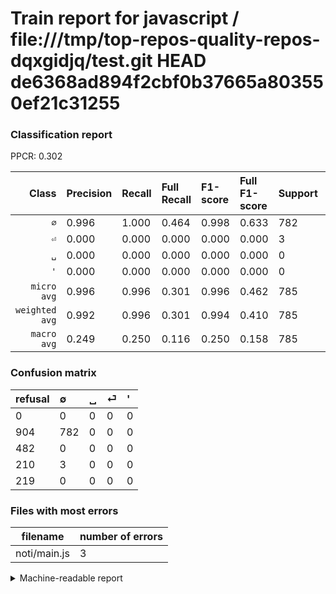 # Train report for javascript / file:///tmp/top-repos-quality-repos-dqxgidjq/test.git HEAD de6368ad894f2cbf0b37665a803550ef21c31255

### Classification report

PPCR: 0.302

| Class | Precision | Recall | Full Recall | F1-score | Full F1-score | Support | Full Support | PPCR |
|------:|:----------|:-------|:------------|:---------|:---------|:--------|:-------------|:-----|
| `∅` | 0.996| 1.000| 0.464| 0.998| 0.633| 782| 1686| 0.464 |
| `⏎` | 0.000| 0.000| 0.000| 0.000| 0.000| 3| 213| 0.014 |
| `␣` | 0.000| 0.000| 0.000| 0.000| 0.000| 0| 482| 0.000 |
| `'` | 0.000| 0.000| 0.000| 0.000| 0.000| 0| 219| 0.000 |
| `micro avg` | 0.996| 0.996| 0.301| 0.996| 0.462| 785| 2600| 0.302 |
| `weighted avg` | 0.992| 0.996| 0.301| 0.994| 0.410| 785| 2600| 0.302 |
| `macro avg` | 0.249| 0.250| 0.116| 0.250| 0.158| 785| 2600| 0.302 |

### Confusion matrix

|refusal|  ∅| ␣| ⏎| '| 
|:---|:---|:---|:---|:---|
|0 |0 |0 |0 |0 |
|904 |782 |0 |0 |0 |
|482 |0 |0 |0 |0 |
|210 |3 |0 |0 |0 |
|219 |0 |0 |0 |0 |

### Files with most errors

| filename | number of errors|
|:----:|:-----|
| noti/main.js | 3 |

<details>
    <summary>Machine-readable report</summary>
```json
{
  "cl_report": {"\u0027": {"f1-score": 0.0, "precision": 0.0, "recall": 0.0, "support": 0}, "macro avg": {"f1-score": 0.24952137843012126, "precision": 0.24904458598726115, "recall": 0.25, "support": 785}, "micro avg": {"f1-score": 0.9961783439490446, "precision": 0.9961783439490446, "recall": 0.9961783439490446, "support": 785}, "weighted avg": {"f1-score": 0.9942711741776042, "precision": 0.9923712929530609, "recall": 0.9961783439490446, "support": 785}, "\u2205": {"f1-score": 0.998085513720485, "precision": 0.9961783439490446, "recall": 1.0, "support": 782}, "\u23ce": {"f1-score": 0.0, "precision": 0.0, "recall": 0.0, "support": 3}, "\u2423": {"f1-score": 0.0, "precision": 0.0, "recall": 0.0, "support": 0}},
  "cl_report_full": {"\u0027": {"f1-score": 0.0, "precision": 0.0, "recall": 0.0, "support": 219}, "macro avg": {"f1-score": 0.15823553217320924, "precision": 0.24904458598726115, "recall": 0.11595492289442468, "support": 2600}, "micro avg": {"f1-score": 0.4620384047267356, "precision": 0.9961783439490446, "recall": 0.3007692307692308, "support": 2600}, "weighted avg": {"f1-score": 0.4104386265292781, "precision": 0.6459833414992651, "recall": 0.3007692307692308, "support": 2600}, "\u2205": {"f1-score": 0.632942128692837, "precision": 0.9961783439490446, "recall": 0.4638196915776987, "support": 1686}, "\u23ce": {"f1-score": 0.0, "precision": 0.0, "recall": 0.0, "support": 213}, "\u2423": {"f1-score": 0.0, "precision": 0.0, "recall": 0.0, "support": 482}},
  "ppcr": 0.3019230769230769
}
```
</details>
